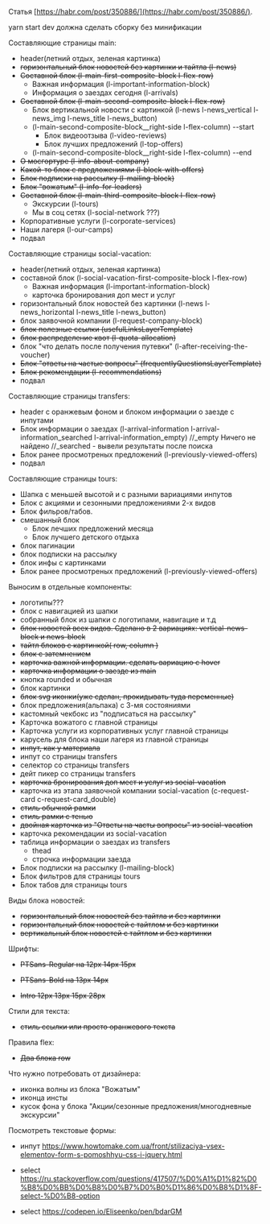 Статья [https://habr.com/post/350886/](https://habr.com/post/350886/).

yarn start dev должна сделать сборку без минификации

Составляющие страницы main:

- header(летний отдых, зеленая картинка)
- ~~горизонтальный блок новостей без картинки и тайтла (l-news)~~
- ~~Составной блок (l-main-first-composite-block l-flex-row)~~
  - Важная информация (l-important-information-block)
  - Информация о заездах сегодня (l-arrivals)
- ~~Составной блок (l-main-second-composite-block l-flex-row)~~
  - Блок вертикальной новости с картинкой (l-news l-news_vertical l-news_img l-news_title l-news_button)
  - (l-main-second-composite-block\_\_right-side l-flex-column) --start
    - Блок видеоотзыва (l-video-reviews)
    - Блок лучших предложений (l-top-offers)
  - (l-main-second-composite-block\_\_right-side l-flex-column) --end
- ~~О мосгортуре (l-info-about-company)~~
- ~~Какой-то блок с предложениями (l-block-with-offers)~~
- ~~Блок подписки на рассылку (l-mailing-block)~~
- ~~Блок "вожатым" (l-info-for-leaders)~~
- ~~Составной блок (l-main-third-composite-block l-flex-row)~~
  - Экскурсии (l-tours)
  - Мы в соц сетях (l-social-network ???)
- Корпоративные услуги (l-corporate-services)
- Наши лагеря (l-our-camps)
- подвал

Составляющие страницы social-vacation:

- header(летний отдых, зеленая картинка)
- составной блок (l-social-vacation-first-composite-block l-flex-row)
  - Важная информация (l-important-information-block)
  - карточка бронирования доп мест и услуг
- горизонтальный блок новостей без картинки (l-news l-news_horizontal l-news_title l-news_button)
- блок заявочной компании (l-request-company-block)
- ~~блок полезные ссылки (usefulLinksLayerTemplate)~~
- ~~блок распределение квот (l-quota-allocation)~~
- блок "что делать после получения путевки" (l-after-receiving-the-voucher)
- ~~Блок "ответы на частые вопросы" (frequentlyQuestionsLayerTemplate)~~
- ~~Блок рекомендации (l-recommendations)~~
- подвал

Составляющие страницы transfers:

- header с оранжевым фоном и блоком информации о заезде с инпутами
- Блок информации о заездах (l-arrival-information l-arrival-information_searched l-arrival-information_empty) //\_empty Ничего не найдено //\_searched - вывели результаты после поиска
- Блок ранее просмотреных предложений (l-previously-viewed-offers)
- подвал

Составляющие страницы tours:

- Шапка с меньшей высотой и с разными вариациями инпутов
- Блок с акциями и сезонными предложениями 2-х видов
- Блок фильров/табов.
- смешанный блок
  - Блок лечших предложений месяца
  - Блок лучшего детского отдыха
- блок пагинации
- блок подписки на рассылку
- блок инфы с картинками
- Блок ранее просмотреных предложений (l-previously-viewed-offers)

Выносим в отдельные компоненты:

- логотипы???
- блок с навигацией из шапки
- собранный блок из шапки с логотипами, навигацие и т.д
- ~~блок новостей всех видов. Сделано в 2 вариациях: vertical-news-block и news-block~~
- ~~тайтл блоков c картинкой( row, column )~~
- ~~блок с затемнением~~
- ~~карточка важной информации. сделать вариацию с hover~~
- ~~карточка информации о заезде из main~~
- кнопка rounded и обычная
- блок картинки
- ~~блок svg иконки(уже сделан, прокидывать туда переменные)~~
- блок предложения(альпака) с 3-мя состояниями
- кастомный чекбокс из "подписаться на рассылку"
- Карточка вожатого с главной страницы
- Карточка услуги из корпоративных услуг главной страницы
- карусель для блока наши лагеря из главной страницы
- ~~инпут, как у материала~~
- инпут со страницы transfers
- селектор со страницы transfers
- дейт пикер со страницы transfers
- ~~карточка бронирования доп мест и услуг из social-vacation~~
- карточка из этапа заявочной компании social-vacation (с-request-card с-request-card_double)
- ~~стиль обычной рамки~~
- ~~стиль рамки с тенью~~
- ~~двойная карточка из "Ответы на часты вопросы" из social-vacation~~
- карточка рекомендации из social-vacation
- таблица информации о заездах из transfers
  - thead
  - строчка информации заезда
- Блок подписки на рассылку (l-mailing-block)
- Блок фильтров для страницы tours
- Блок табов для страницы tours

Виды блока новостей:

- ~~горизонтальный блок новостей без тайтла и без картинки~~
- ~~горизонтальный блок новостей с тайтлом и без картинки~~
- ~~вертикальный блок новостей с тайтлом и без картинки~~

Шрифты:

- ~~PTSans-Regular на 12px 14px 15px~~

- ~~PTSans-Bold на 13px 14px~~

- ~~Intro 12px 13px 15px 28px~~

Стили для текста:

- ~~стиль ссылки или просто оранжевого текста~~

Правила flex:

- ~~Два блока row~~

Что нужно потребовать от дизайнера:

- иконка волны из блока "Вожатым"
- иконца инсты
- кусок фона у блока "Акции/сезонные предложения/многодневные экскурсии"

Посмотреть текстовые формы:

- инпут https://www.howtomake.com.ua/front/stilizaciya-vsex-elementov-form-s-pomoshhyu-css-i-jquery.html
- select https://ru.stackoverflow.com/questions/417507/%D0%A1%D1%82%D0%B8%D0%BB%D0%B8%D0%B7%D0%B0%D1%86%D0%B8%D1%8F-select-%D0%B8-option

- select https://codepen.io/Eliseenko/pen/bdarGM
